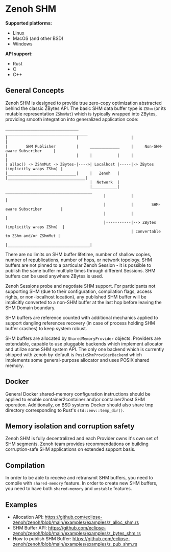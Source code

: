 # Zenoh SHM

**Supported platforms:**
- Linux
- MacOS (and other BSD)
- Windows

**API support:**
- Rust
- C
- C++

## General Concepts

Zenoh SHM is designed to provide true zero-copy optimization abstracted behind the classic ZBytes API. The basic SHM data buffer type is `ZShm` (or its mutable representation `ZShmMut`) which is typically wrapped into ZBytes, providing smooth integration into generalized application code:
```
________________________________                       ____________________________________
|                              |                       |                                  |
|        SHM Publisher         |     _____________     |     Non-SHM-aware Subscriber     |
|                              |     |           |     |                                  |
| alloc() -> ZShmMut -> ZBytes-|---->| Localhost |-----|-> ZBytes (implicitly wraps ZShm) |
|______________________________|     |   Zenoh   |     |__________________________________|
                                     |  Network  |                   
                                     |___________|     ______________________________________
                                           |           |                                    |
                                           |           |        SHM-aware Subscriber        |
                                           |           |                                    |
                                           |-----------|--> ZBytes (implicitly wraps ZShm)  |
                                                       | convertable to ZShm and/or ZShmMut |
                                                       |____________________________________|
```

There are no limits on SHM buffer lifetime, number of shallow copies, number of republications, number of hops, or network topology. SHM buffers are not pinned to a particular Zenoh Session - it is possible to publish the same buffer multiple times through different Sessions. SHM buffers can be used anywhere ZBytes is used.

Zenoh Sessions probe and negotiate SHM support. For participants not supporting SHM (due to their configuration, compilation flags, access rights, or non-localhost location), any published SHM buffer will be implicitly converted to a non-SHM buffer at the last hop before leaving the SHM Domain boundary.

SHM buffers are reference counted with additional mechanics applied to support dangling references recovery (in case of process holding SHM buffer crashes) to keep system robust.

SHM buffers are allocated by `SharedMemoryProvider` objects. Providers are extendable, capable to use pluggable backends which implement allocator and utilize some SHM system API. The only one backend which is currently shipped with zenoh by-default is `PosixShmProviderBackend` which implements some general-purpose allocator and uses POSIX shared memory.

## Docker

General Docker shared-memory configuration instructions should be applied to enable container2container and\or container2host SHM operation.
Additionally, on BSD systems Docker should also share tmp directory corresponding to Rust's `std::env::temp_dir()`.

## Memory isolation and corruption safety

Zenoh SHM is fully decentralized and each Provider owns it's own set of SHM segments. Zenoh team provides recommendations on building corruption-safe SHM applications on extended support basis.

## Compilation

In order to be able to receive and retransmit SHM buffers, you need to compile with `shared-memory` feature. In order to create new SHM buffers, you need to have both `shared-memory` and `unstable` features.

## Examples

- Allocation API: https://github.com/eclipse-zenoh/zenoh/blob/main/examples/examples/z_alloc_shm.rs
- SHM Buffer API: https://github.com/eclipse-zenoh/zenoh/blob/main/examples/examples/z_bytes_shm.rs
- How to publish SHM Buffer: https://github.com/eclipse-zenoh/zenoh/blob/main/examples/examples/z_pub_shm.rs
